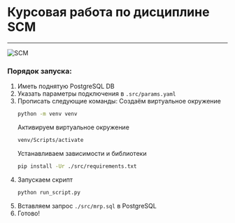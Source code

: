 # Курсовая работа по дисциплине SCM
---

![SCM](https://ircgroupglobal.com/wp-content/uploads/2020/01/0.jpg)

### Порядок запуска:
1. Иметь поднятую PostgreSQL DB
2. Указать параметры подключения в `.src/params.yaml`
3. Прописать следующие команды:
    Создаём виртуальное окружение
    ```bash
    python -m venv venv
    ```
    Активируем виртуальное окружение
    ```bash
    venv/Scripts/activate
    ```
    Устанавливаем зависимости и библиотеки
    ```bash
    pip install -Ur ./src/requirements.txt
    ```
4. Запускаем скрипт
    ```bash
    python run_script.py
    ```
5. Вставляем запрос `./src/mrp.sql` в PostgreSQL
6. Готово!
